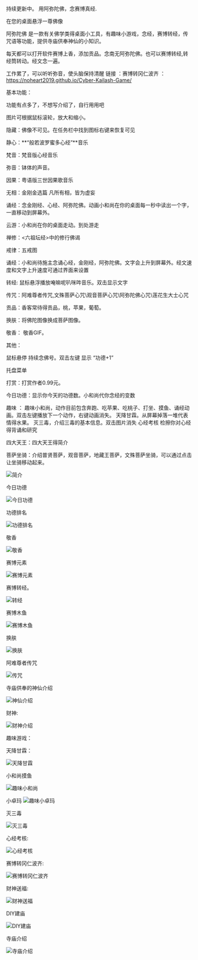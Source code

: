 持续更新中。
用阿弥陀佛，念赛博真经.

在您的桌面悬浮一尊佛像

阿弥陀佛 是一款有关佛学类得桌面小工具，有趣味小游戏，念经，赛博转经，传咒语等功能，提供寺庙供奉神仙的小知识。

每天都可以打开软件赛博上香，添加贡品。念南无阿弥陀佛。也可以赛博转经,转经筒转动。经文念一遍。

工作累了，可以听听弥音，使头脑保持清醒
链接 ：赛博转冈仁波齐 ：  https://noheart2019.github.io/Cyber-Kailash-Game/


基本功能：

功能有点多了，不想写介绍了，自行用用吧

图片可根据鼠标滚轮，放大和缩小。

隐藏：佛像不可见。在任务栏中找到图标右键来恢复可见

静心：**“般若波罗蜜多心经”**音乐

梵音：梵音版心经音乐

弥音：钵体的声音。

因果：粤语版三世因果歌音乐

无相：金刚金选篇 凡所有相，皆为虚妄

诵经：念金刚经、心经、阿弥陀佛。动画小和尚在你的桌面每一秒中读出一个字，一直移动到屏幕外。

云游：小和尚在你的桌面走动。到处游走

禅修：<六祖坛经>中的修行佛谒

戒律：五戒图

诵经：小和尚待施主念诵心经，金刚经，阿弥陀佛。文字会上升到屏幕外。经文速度和文字上升速度可通过界面来设置

转经: 鼠标悬浮播放唵嘛呢叭咪吽音乐。双击显示文字

传咒：阿难尊者传咒,文殊菩萨心咒\观音菩萨心咒\阿弥陀佛心咒\莲花生大士心咒

贡品：香客常待得贡品，桃，苹果，葡萄。

换肤：将佛陀图像换成菩萨图像。

敬香： 敬香GIF。


其他：

鼠标悬停 持续念佛号。双击左键 显示 “功德+1”

托盘菜单

打赏：打赏作者0.99元。

今日功德：显示你今天的功德数。小和尚代你念经的变数

趣味 ： 趣味小和尚，动作目前包含奔跑、吃苹果、吃桃子、打坐、摸鱼、诵经动画。双击左键播放下一个动作，右键动画消失。
				天降甘霖。从屏幕掉落一堆代表情得水果。
				灭三毒，介绍三毒的基本信息。双击图片消失
				心经考核 检擦你对心经得背诵和研究
				
四大天王：四大天王得简介

菩萨坐骑：介绍普贤菩萨，观音菩萨，地藏王菩萨，文殊菩萨坐骑，可以通过点击让坐骑移动起来。
	

![简介](功能介绍/Index.gif)


今日功德

![今日功德](功能介绍/今日功德.gif)

功德排名

![功德排名](功能介绍/功德排名.gif)



敬香

![敬香](功能介绍/敬香.gif)


赛博元素

![赛博元素](功能介绍/赛博元素.gif)


赛博转经。

![转经](功能介绍/赛博转经.gif)

赛博木鱼

![赛博木鱼](功能介绍/赛博木鱼.gif)


换肤

![换肤](功能介绍/换肤.gif)


阿难尊者传咒

![传咒](功能介绍/传咒.gif)


寺庙供奉的神仙介绍

![神仙介绍](功能介绍/神仙介绍.gif)

财神:

![财神介绍](功能介绍/财神.gif)


趣味游戏：

天降甘霖：

![天降甘霖](功能介绍/天降甘霖.gif)

小和尚摸鱼

![趣味小和尚](功能介绍/趣味小和尚.gif)

小卓玛
![趣味小卓玛](功能介绍/小卓玛.gif)


灭三毒

![灭三毒](功能介绍/灭三毒.gif)

心经考核:

![心经考核](功能介绍/趣味心经.gif)

赛博转冈仁波齐:

![赛博转冈仁波齐](功能介绍/赛博转山.gif)


财神送福:

![财神送福](功能介绍/财神送福.gif)

DIY建庙

![DIY建庙](功能介绍/DIY建庙.gif)

寺庙介绍

![寺庙介绍](功能介绍/寺庙介绍.gif)

